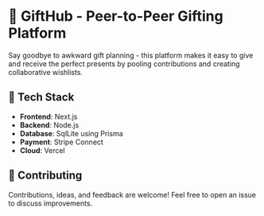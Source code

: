 # 🎁 GiftHub - Peer-to-Peer Gifting Platform

Say goodbye to awkward gift planning - this platform makes it easy to give and receive the perfect presents by pooling contributions and creating collaborative wishlists.

## 🚀 Tech Stack

- **Frontend**: Next.js
- **Backend**: Node.js
- **Database**: SqlLite using Prisma
- **Payment**: Stripe Connect
- **Cloud**: Vercel

## 🤝 Contributing

Contributions, ideas, and feedback are welcome! Feel free to open an issue to discuss improvements.
